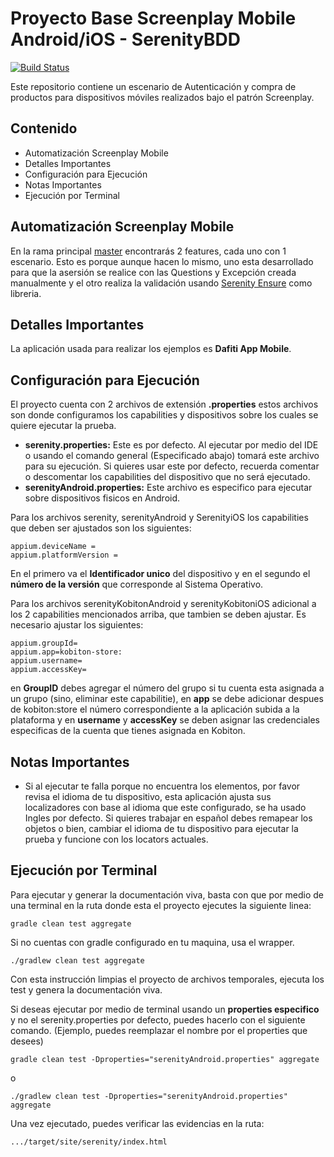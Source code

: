 # Proyecto Base Screenplay Mobile Android/iOS - SerenityBDD

[![Build Status](https://travis-ci.org/joemccann/dillinger.svg?branch=master)](https://travis-ci.org/joemccann/dillinger)

Este repositorio contiene un escenario de Autenticación y compra de productos para dispositivos móviles realizados bajo el patrón Screenplay.


## Contenido

- Automatización Screenplay Mobile
- Detalles Importantes
- Configuración para Ejecución
- Notas Importantes
- Ejecución por Terminal


## Automatización Screenplay Mobile

En la rama principal [master](https://github.com/emagudel/qa-mobile-demo-testing "master") encontrarás 2 features, cada uno con 1 escenario. Esto es porque aunque hacen lo mismo, uno esta desarrollado para que la asersión se realice con las Questions y Excepción creada manualmente y el otro realiza la validación usando [Serenity Ensure](https://serenity-bdd.github.io/theserenitybook/latest/serenity-screenplay-ensure.html "Serenity Ensure") como libreria.

## Detalles Importantes

La aplicación usada para realizar los ejemplos es **Dafiti App Mobile**.

## Configuración para Ejecución

El proyecto cuenta con 2 archivos de extensión **.properties** estos archivos son donde configuramos los capabilities y dispositivos sobre los cuales se quiere ejecutar la prueba.

- **serenity.properties:** Este es por defecto. Al ejecutar por medio del IDE o usando el comando general (Especificado abajo) tomará este archivo para su ejecución. Si quieres usar este por defecto, recuerda comentar o descomentar los capabilities del dispositivo que no será ejecutado.
- **serenityAndroid.properties:** Este archivo es especifico para ejecutar sobre dispositivos fisicos en Android.

Para los archivos serenity, serenityAndroid y SerenityiOS los capabilities que deben ser ajustados son los siguientes:

    appium.deviceName =
    appium.platformVersion =

En el primero va el **Identificador unico** del dispositivo y en el segundo el **número de la versión** que corresponde al Sistema Operativo.

Para los archivos serenityKobitonAndroid y serenityKobitoniOS adicional a los 2 capabilities mencionados arriba, que tambien se deben ajustar. Es necesario ajustar los siguientes:

    appium.groupId=
    appium.app=kobiton-store:
    appium.username=
    appium.accessKey=

en **GroupID** debes agregar el número del grupo si tu cuenta esta asignada a un grupo (sino, eliminar este capabilitie), en **app** se debe adicionar despues de kobiton:store el número correspondiente a la aplicación subida a la plataforma y en **username** y **accessKey** se deben asignar las credenciales especificas de la cuenta que tienes asignada en Kobiton.

## Notas Importantes

- Si al ejecutar te falla porque no encuentra los elementos, por favor revisa el idioma de tu dispositivo, esta aplicación ajusta sus localizadores con base al idioma que este configurado, se ha usado Ingles por defecto. Si quieres trabajar en español debes remapear los objetos o bien, cambiar el idioma de tu dispositivo para ejecutar la prueba y funcione con los locators actuales.

## Ejecución por Terminal

Para ejecutar y generar la documentación viva, basta con que por medio de una terminal en la ruta donde esta el proyecto ejecutes la siguiente linea:

`gradle clean test aggregate`

Si no cuentas con gradle configurado en tu maquina, usa el wrapper.

`./gradlew clean test aggregate`

Con esta instrucción limpias el proyecto de archivos temporales, ejecuta los test y genera la documentación viva.

Si deseas ejecutar por medio de terminal usando un **properties especifico** y no el serenity.properties por defecto, puedes hacerlo con el siguiente comando. (Ejemplo, puedes reemplazar el nombre por el properties que desees)

`gradle clean test -Dproperties="serenityAndroid.properties" aggregate`

o

`./gradlew clean test -Dproperties="serenityAndroid.properties" aggregate`


Una vez ejecutado, puedes verificar las evidencias en la ruta:

`.../target/site/serenity/index.html`
